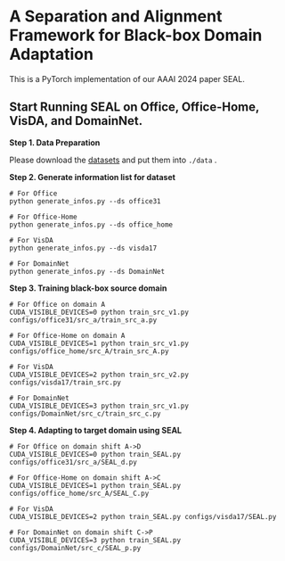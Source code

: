 # A Separation and Alignment Framework for Black-box Domain Adaptation

This is a PyTorch implementation of our AAAI 2024 paper SEAL.

## Start Running SEAL on Office, Office-Home, VisDA, and DomainNet.

**Step 1. Data Preparation**

Please download the [datasets](https://github.com/jindongwang/transferlearning/blob/master/data/dataset.md) and put them into ```./data``` .

**Step 2. Generate information list for dataset**

```shell
# For Office
python generate_infos.py --ds office31

# For Office-Home
python generate_infos.py --ds office_home

# For VisDA
python generate_infos.py --ds visda17

# For DomainNet
python generate_infos.py --ds DomainNet
```

**Step 3. Training black-box source domain**

```shell
# For Office on domain A
CUDA_VISIBLE_DEVICES=0 python train_src_v1.py configs/office31/src_a/train_src_a.py

# For Office-Home on domain A
CUDA_VISIBLE_DEVICES=1 python train_src_v1.py configs/office_home/src_A/train_src_A.py

# For VisDA
CUDA_VISIBLE_DEVICES=2 python train_src_v2.py configs/visda17/train_src.py

# For DomainNet
CUDA_VISIBLE_DEVICES=3 python train_src_v1.py configs/DomainNet/src_c/train_src_c.py
```

**Step 4. Adapting to target domain using SEAL**

```shell
# For Office on domain shift A->D
CUDA_VISIBLE_DEVICES=0 python train_SEAL.py configs/office31/src_a/SEAL_d.py

# For Office-Home on domain shift A->C
CUDA_VISIBLE_DEVICES=1 python train_SEAL.py configs/office_home/src_A/SEAL_C.py

# For VisDA
CUDA_VISIBLE_DEVICES=2 python train_SEAL.py configs/visda17/SEAL.py

# For DomainNet on domain shift C->P
CUDA_VISIBLE_DEVICES=3 python train_SEAL.py configs/DomainNet/src_c/SEAL_p.py
```